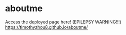 # aboutme
Access the deployed page here! (EPILEPSY WARNING!!!)
https://timothyzhou8.github.io/aboutme/

